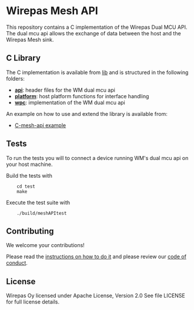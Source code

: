 # Wirepas Mesh API

This repository contains a C implementation of the Wirepas Dual MCU API.
The dual mcu api allows the exchange of data between the host and the
Wirepas Mesh sink.

## C Library

The C implementation is available from [lib](./lib) and is structured in the
following folders:

-   **[api](./lib/api)**: header files for the WM dual mcu api
-   **[platform](./lib/platform)**: host platform functions for interface handling
-   **[wpc](./lib/wpc)**: implementation of the WM dual mcu api

An example on how to use and extend the library is available from:

-   [C-mesh-api example](./example/main.c)

## Tests

To run the tests you will to connect a device running WM's dual mcu api on
your host machine.

Build the tests with

```shell
    cd test
    make
```

Execute the test suite with

```shell
    ./build/meshAPItest
```

## Contributing

We welcome your contributions!

Please read the [instructions on how to do it][here_contribution]
and please review our [code of conduct][here_code_of_conduct].

## License

Wirepas Oy licensed under Apache License, Version 2.0 See file LICENSE for
full license details.

[here_contribution]: https://github.com/wirepas/c-mesh-api/blob/master/CONTRIBUTING.md
[here_code_of_conduct]: https://github.com/wirepas/c-mesh-api/blob/master/CODE_OF_CONDUCT.md
